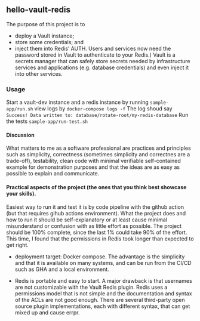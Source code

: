## hello-vault-redis
The purpose of this project is to
- deploy a Vault instance;
- store some credentials; and
- inject them into Redis’ AUTH. 
Users and services now need the password stored in Vault to authenticate to your Redis.)
Vault is a secrets manager that can safely store secrets needed by infrastructure services and applications (e.g. database credentials) and even inject it into other services.

### Usage
Start a vault-dev instance and a redis instance by running ``sample-app/run.sh``
view logs by ``docker-compose logs -f``
The log shoud say ``Success! Data written to: database/rotate-root/my-redis-database``
Run the tests ``sample-app/run-test.sh``


#### Discussion
What matters to me as a software professional are practices and principles such as simplicity, correctness (sometimes simplicity and correctnes are a trade-off), testability, clean code with minimal verifiable self-contained example for demonstration purposes and that the ideas are as easy as possible to explain and communicate. 

#### Practical aspects of the project (the ones that you think best showcase your skills).
Easiest way to run it and test it is by code pipeline with the github action (but that requires gihub actions environment). What the project does and how to run it should be self-explanatory or at least cause minimal misunderstand or confusion with as little effort as possible. The project should be 100% complete, since the last 1% could take 90% of the effort. This time, I found that the permissions in Redis took longer than expected to get right. 


- deployment target: Docker compose. The advantage is the simplicity and that it is available on many systems, and can be run from the CI/CD such as GHA and a local environment. 

- Redis is portable and easy to start. A major drawback is that usernames are not customizable with the Vault Redis plugin. Redis uses a permissions model that is not simple and the documentation and syntax of the ACLs are not good enough. There are several third-party open source plugin implementations, each with different syntax, that can get mixed up and cause errpr. 